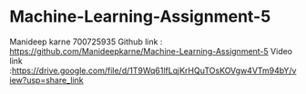 # Machine-Learning-Assignment-5
Manideep karne
700725935
Github link : https://github.com/Manideepkarne/Machine-Learning-Assignment-5
Video link :https://drive.google.com/file/d/1T9Wq61lfLqjKrHQuTOsKOVgw4VTm94bY/view?usp=share_link
